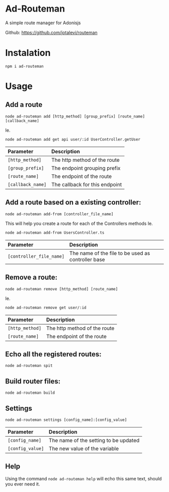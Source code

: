 
# Ad-Routeman

A simple route manager for Adonisjs


Github: https://github.com/jotalevi/routeman

# Instalation
```
npm i ad-routeman
```

# Usage

## Add a route
```
node ad-routeman add [http_method] [group_prefix] [route_name] [callback_name]
```
Ie.
```
node ad-routeman add get api user/:id UserController.getUser
```

| Parameter         | Description                   |
| :--------         | :--------                     |
| `[http_method]`   | The http method of the route  |
| `[group_prefix]`  | The endpoint grouping prefix  |
| `[route_name]`    | The endpoint of the route     |
| `[callback_name]` | The callback for this endpoint|

## Add a route based on a existing controller:
```
node ad-routeman add-from [controller_file_name]
```
This will help you create a route for each of the Controllers methods
Ie.
```
node ad-routeman add-from UsersController.ts
```

| Parameter                 | Description                   |
| :--------                 | :--------                     |
| `[controller_file_name]`  | The name of the file to be used as controller base |

## Remove a route:
```
node ad-routeman remove [http_method] [route_name]
```
Ie.
```
node ad-routeman remove get user/:id
```
| Parameter         | Description                   |
| :--------         | :--------                     |
| `[http_method]`   | The http method of the route  |
| `[route_name]`    | The endpoint of the route     |

## Echo all the registered routes:
```
node ad-routeman spit
```

## Build router files:
```
node ad-routeman build
```

## Settings
```
node ad-routeman settings [config_name]:[config_value]
```
| Parameter             | Description                           |
| :--------             | :--------                             |
| `[config_name]`       | The name of the setting to be updated |
| `[config_value]`      | The new value of the variable         |

## Help
Using the command ```node ad-routeman help``` will echo this same text, should you ever need it.